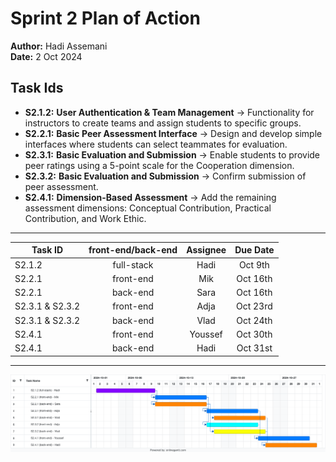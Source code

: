 # Sprint 2 Plan of Action

**Author:** Hadi Assemani   
**Date:** 2 Oct 2024

## Task Ids
- **S2.1.2:** 
    **User Authentication & Team Management** → Functionality for instructors to create teams and assign students to specific groups.
- **S2.2.1:** **Basic Peer Assessment Interface** → Design and develop simple interfaces where students can select teammates for
evaluation.
- **S2.3.1:** **Basic Evaluation and Submission** → Enable students to provide peer ratings using a 5-point scale for the Cooperation
dimension.
- **S2.3.2:** **Basic Evaluation and Submission** → Confirm submission of peer assessment.
- **S2.4.1:** **Dimension-Based Assessment** → Add the remaining assessment dimensions: Conceptual Contribution, Practical
Contribution, and Work Ethic.

---

| Task ID | front-end/back-end | Assignee | Due Date |
| --- | :--: | :--: | :--: |
| S2.1.2 | full-stack | Hadi | Oct 9th |
| S2.2.1 | front-end | Mik | Oct 16th |
| S2.2.1 | back-end | Sara | Oct 16th |
| S2.3.1 & S2.3.2 | front-end | Adja | Oct 23rd |
| S2.3.1 & S2.3.2 | back-end | Vlad | Oct 24th |
| S2.4.1 | front-end | Youssef | Oct 30th |
| S2.4.1 | back-end | Hadi | Oct 31st |

---

<img src="./sprint-2-gnatt-chart.png" alt="Sprint 2 Plan of Action Gnatt Chart">

